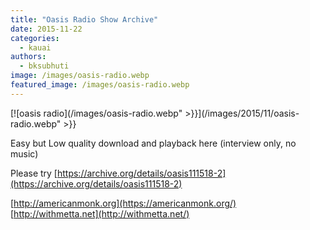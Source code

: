 ```yaml
---
title: "Oasis Radio Show Archive"
date: 2015-11-22
categories: 
  - kauai
authors: 
  - bksubhuti
image: /images/oasis-radio.webp
featured_image: /images/oasis-radio.webp
---
```


[![oasis radio](/images/oasis-radio.webp" >}}](/images/2015/11/oasis-radio.webp" >}}

Easy but Low quality download and playback here (interview only, no music)

Please try [https://archive.org/details/oasis111518-2](https://archive.org/details/oasis111518-2)

[http://americanmonk.org](https://americanmonk.org/) [http://withmetta.net](http://withmetta.net/)
